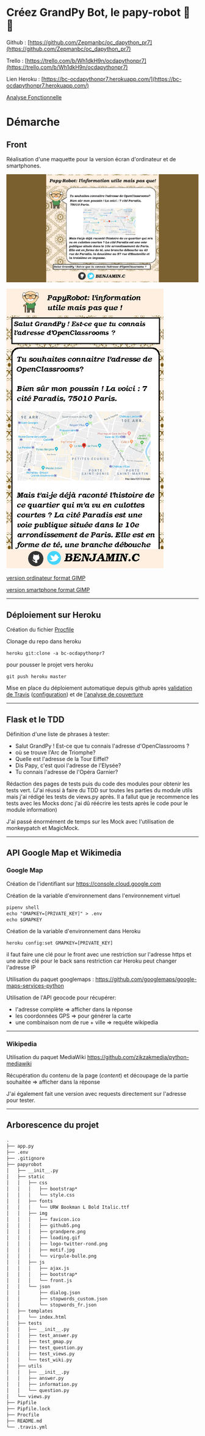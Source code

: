 # Créez GrandPy Bot, le papy-robot 🤖 👴

Github : [https://github.com/Zepmanbc/oc_dapython_pr7](https://github.com/Zepmanbc/oc_dapython_pr7)

Trello : [https://trello.com/b/Wh1dkH9n/ocdapythonpr7](https://trello.com/b/Wh1dkH9n/ocdapythonpr7)

Lien Heroku : [https://bc-ocdapythonpr7.herokuapp.com/](https://bc-ocdapythonpr7.herokuapp.com/)

[Analyse Fonctionnelle](https://github.com/Zepmanbc/oc_dapython_pr7/blob/master/doc/analyse_fonctionelle.md)

# Démarche

## Front

Réalisation d'une maquette pour la version écran d'ordinateur et de smartphones.

![version ordinateur](front/version_ordi.png)

![version smartphone](front/version_mobile.png)

[version ordinateur format GIMP](https://github.com/Zepmanbc/oc_dapython_pr7/raw/master/doc/front/version_ordi.xcf)

[version smartphone format GIMP](https://github.com/Zepmanbc/oc_dapython_pr7/raw/master/doc/front/version_mobile.xcf)

---

## Déploiement sur Heroku

Création du fichier [Procfile](https://github.com/Zepmanbc/oc_dapython_pr7/blob/master/Procfile)

Clonage du repo dans heroku

    heroku git:clone -a bc-ocdapythonpr7

pour pousser le projet vers heroku

    git push heroku master

Mise en place du déploiement automatique depuis github après [validation de Travis](https://www.travis-ci.org/Zepmanbc/oc_dapython_pr7) ([configuration](https://github.com/Zepmanbc/oc_dapython_pr7/blob/master/.travis.yml)) et de [l'analyse de couverture](https://coveralls.io/github/Zepmanbc/oc_dapython_pr7)

---

## Flask et le TDD

Définition d'une liste de phrases à tester:

* Salut GrandPy ! Est-ce que tu connais l'adresse d'OpenClassrooms ?
* où se trouve l'Arc de Triomphe?
* Quelle est l'adresse de la Tour Eiffel?
* Dis Papy, c'est quoi l'adresse de l'Elysée?
* Tu connais l'adresse de l'Opéra Garnier?

Rédaction des pages de tests puis du code des modules pour obtenir les tests vert. (J'ai réussi à faire du TDD sur toutes les parties du module utils mais j'ai rédigé les tests de views.py après. Il a fallut que je recommence les tests avec les Mocks donc j'ai dû réécrire les tests après le code pour le module information)

J'ai passé énormément de temps sur les Mock avec l'utilisation de monkeypatch et MagicMock.

---

## API Google Map et Wikimedia

### Google Map

Création de l'identifiant sur https://console.cloud.google.com

Création de la variable d'environnement dans l'environnement virtuel

    pipenv shell
    echo "GMAPKEY=[PRIVATE_KEY]" > .env
    echo $GMAPKEY

Création de la variable d'environnement dans Heroku

    heroku config:set GMAPKEY=[PRIVATE_KEY]

il faut faire une clé pour le front avec une restriction sur l'adresse https et une autre clé pour le back sans restriction car Heroku peut changer l'adresse IP

Utilisation du paquet googlemaps : https://github.com/googlemaps/google-maps-services-python

Utilisation de l'API geocode pour récupérer:

* l'adresse complète => afficher dans la réponse
* les coordonnées GPS => pour générer la carte
* une combinaison nom de rue + ville => requête wikipedia

---

### Wikipedia

Utilisation du paquet MediaWiki https://github.com/zikzakmedia/python-mediawiki

Récupération du contenu de la page (*content*) et découpage de la partie souhaitée => afficher dans la réponse

J'ai également fait une version avec requests directement sur l'adresse pour tester.

---

## Arborescence du projet

    .
    ├── app.py
    ├── .env
    ├── .gitignore
    ├── papyrobot
    │   ├── __init__.py
    │   ├── static
    │   │   ├── css
    │   │   │   ├── bootstrap*
    │   │   │   └── style.css
    │   │   ├── fonts
    │   │   │   └── URW Bookman L Bold Italic.ttf
    │   │   ├── img
    │   │   │   ├── favicon.ico
    │   │   │   ├── github5.png
    │   │   │   ├── grandpere.png
    │   │   │   ├── loading.gif
    │   │   │   ├── logo-twitter-rond.png
    │   │   │   ├── motif.jpg
    │   │   │   └── virgule-bulle.png
    │   │   ├── js
    │   │   │   ├── ajax.js
    │   │   │   ├── bootstrap*
    │   │   │   └── front.js
    │   │   └── json
    │   │       ├── dialog.json
    │   │       ├── stopwords_custom.json
    │   │       └── stopwords_fr.json
    │   ├── templates
    │   │   └── index.html
    │   ├── tests
    │   │   ├── __init__.py
    │   │   ├── test_answer.py
    │   │   ├── test_gmap.py
    │   │   ├── test_question.py
    │   │   ├── test_views.py
    │   │   └── test_wiki.py
    │   ├── utils
    │   │   ├── __init__.py
    │   │   ├── answer.py
    │   │   ├── information.py
    │   │   └── question.py
    │   └── views.py
    ├── Pipfile
    ├── Pipfile.lock
    ├── Procfile
    ├── README.md
    └── .travis.yml